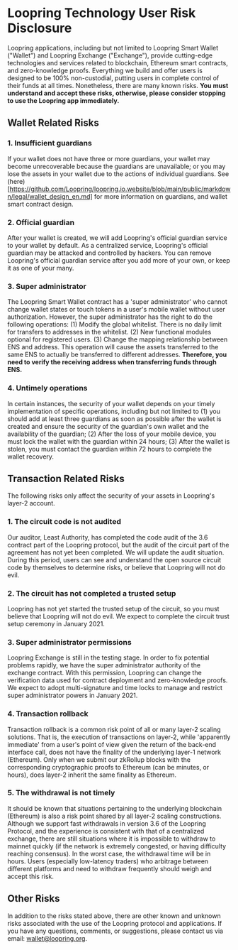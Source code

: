 # Loopring Technology User Risk Disclosure

Loopring applications, including but not limited to Loopring Smart Wallet ("Wallet") and Loopring Exchange ("Exchange"), provide cutting-edge technologies and services related to blockchain, Ethereum smart contracts, and zero-knowledge proofs. Everything we build and offer users is designed to be 100% non-custodial, putting users in complete control of their funds at all times. Nonetheless, there are many known risks. **You must understand and accept these risks, otherwise, please consider stopping to use the Loopring app immediately.**

## Wallet Related Risks
### 1. Insufficient guardians
If your wallet does not have three or more guardians, your wallet may become unrecoverable because the guardians are unavailable; or you may lose the assets in your wallet due to the actions of individual guardians. See (here)[https://github.com/Loopring/loopring.io.website/blob/main/public/markdown/legal/wallet_design_en.md] for more information on guardians, and wallet smart contract design.

### 2. Official guardian
After your wallet is created, we will add Loopring's official guardian service to your wallet by default. As a centralized service, Loopring's official guardian may be attacked and controlled by hackers. You can remove Loopring's official guardian service after you add more of your own, or keep it as one of your many. 

### 3. Super administrator
The Loopring Smart Wallet contract has a 'super administrator' who cannot change wallet states or touch tokens in a user's mobile wallet without user authorization. However, the super administrator has the right to do the following operations: (1) Modify the global whitelist. There is no daily limit for transfers to addresses in the whitelist. (2) New functional modules optional for registered users. (3) Change the mapping relationship between ENS and address. This operation will cause the assets transferred to the same ENS to actually be transferred to different addresses. **Therefore, you need to verify the receiving address when transferring funds through ENS.**

### 4. Untimely operations
In certain instances, the security of your wallet depends on your timely implementation of specific operations, including but not limited to (1) you should add at least three guardians as soon as possible after the wallet is created and ensure the security of the guardian's own wallet and the availability of the guardian; (2) After the loss of your mobile device, you must lock the wallet with the guardian within 24 hours; (3) After the wallet is stolen, you must contact the guardian within 72 hours to complete the wallet recovery.

## Transaction Related Risks
The following risks only affect the security of your assets in Loopring's layer-2 account.

### 1. The circuit code is not audited
Our auditor, Least Authority, has completed the code audit of the 3.6 contract part of the Loopring protocol, but the audit of the circuit part of the agreement has not yet been completed. We will update the audit situation. During this period, users can see and understand the open source circuit code by themselves to determine risks, or believe that Loopring will not do evil.

### 2. The circuit has not completed a trusted setup
Loopring has not yet started the trusted setup of the circuit, so you must believe that Loopring will not do evil. We expect to complete the circuit trust setup ceremony in January 2021.

### 3. Super administrator permissions
Loopring Exchange is still in the testing stage. In order to fix potential problems rapidly, we have the super administrator authority of the exchange contract. With this permission, Loopring can change the verification data used for contract deployment and zero-knowledge proofs. We expect to adopt multi-signature and time locks to manage and restrict super administrator powers in January 2021.

### 4. Transaction rollback
Transaction rollback is a common risk point of all or many layer-2 scaling solutions. That is, the execution of transactions on layer-2, while 'apparently immediate' from a user's point of view given the return of the back-end interface call, does not have the finality of the underlying layer-1 network (Ethereum). Only when we submit our zkRollup blocks with the corresponding cryptographic proofs to Ethereum (can be minutes, or hours), does layer-2 inherit the same finality as Ethereum. 

### 5. The withdrawal is not timely
It should be known that situations pertaining to the underlying blockchain (Ethereum) is also a risk point shared by all layer-2 scaling constructions. Although we support fast withdrawals in version 3.6 of the Loopring Protocol, and the experience is consistent with that of a centralized exchange, there are still situations where it is impossible to withdraw to mainnet quickly (if the network is extremely congested, or having difficulty reaching consensus). In the worst case, the withdrawal time will be in hours. Users (especially low-latency traders) who arbitrage between different platforms and need to withdraw frequently should weigh and accept this risk.

## Other Risks
In addition to the risks stated above, there are other known and unknown risks associated with the use of the Loopring protocol and applications. If you have any questions, comments, or suggestions, please contact us via email: wallet@loopring.org.

